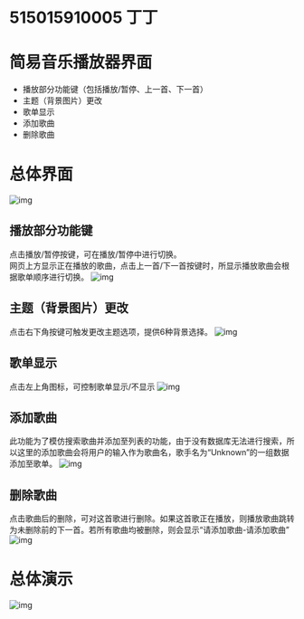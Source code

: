 # 515015910005 丁丁
# 简易音乐播放器界面
- 播放部分功能键（包括播放/暂停、上一首、下一首）
- 主题（背景图片）更改
- 歌单显示
- 添加歌曲
- 删除歌曲

# 总体界面
![img](https://raw.githubusercontent.com/derFischer/project1/master/%E6%BC%94%E7%A4%BA%E5%8A%A8%E7%94%BB/%E5%B1%8F%E5%B9%95%E6%88%AA%E5%9B%BE(24).png)
## 播放部分功能键
点击播放/暂停按键，可在播放/暂停中进行切换。<br/>
网页上方显示正在播放的歌曲，点击上一首/下一首按键时，所显示播放歌曲会根据歌单顺序进行切换。
![img](https://raw.githubusercontent.com/derFischer/project1/master/%E6%BC%94%E7%A4%BA%E5%8A%A8%E7%94%BB/%E4%B8%8A%E3%80%81%E4%B8%8B%E4%B8%80%E9%A6%96.gif)
## 主题（背景图片）更改
点击右下角按键可触发更改主题选项，提供6种背景选择。
![img](https://raw.githubusercontent.com/derFischer/project1/master/%E6%BC%94%E7%A4%BA%E5%8A%A8%E7%94%BB/%E6%9B%B4%E6%8D%A2%E8%83%8C%E6%99%AF.gif)
## 歌单显示
点击左上角图标，可控制歌单显示/不显示
![img](https://raw.githubusercontent.com/derFischer/project1/master/%E6%BC%94%E7%A4%BA%E5%8A%A8%E7%94%BB/%E6%98%BE%E7%A4%BA%E6%AD%8C%E5%8D%95.gif)
## 添加歌曲
此功能为了模仿搜索歌曲并添加至列表的功能，由于没有数据库无法进行搜索，所以这里的添加歌曲会将用户的输入作为歌曲名，歌手名为“Unknown”的一组数据添加至歌单。
![img](https://raw.githubusercontent.com/derFischer/project1/master/%E6%BC%94%E7%A4%BA%E5%8A%A8%E7%94%BB/%E6%B7%BB%E5%8A%A0%E6%AD%8C%E6%9B%B2.gif)
## 删除歌曲
点击歌曲后的删除，可对这首歌进行删除。如果这首歌正在播放，则播放歌曲跳转为未删除前的下一首。若所有歌曲均被删除，则会显示“请添加歌曲-请添加歌曲”
![img
](https://raw.githubusercontent.com/derFischer/project1/master/%E6%BC%94%E7%A4%BA%E5%8A%A8%E7%94%BB/%E5%88%A0%E9%99%A4%E6%AD%8C%E6%9B%B2.gif)
# 总体演示
![img](https://raw.githubusercontent.com/derFischer/project1/master/%E6%BC%94%E7%A4%BA%E5%8A%A8%E7%94%BB/%E6%80%BB%E4%BD%93.gif)
